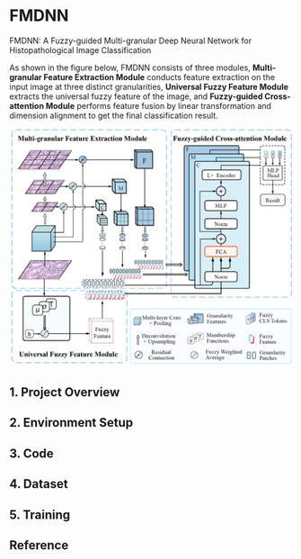 # FMDNN
FMDNN: A Fuzzy-guided Multi-granular Deep Neural Network for Histopathological Image Classification

As shown in the figure below, FMDNN consists of three modules, **Multi-granular Feature Extraction Module** conducts feature extraction on the input image at three distinct granularities, **Universal Fuzzy Feature Module** extracts the universal fuzzy feature of the image, and **Fuzzy-guided Cross-attention Module** performs feature fusion by linear transformation and dimension alignment to get the final classification result.

![image](https://github.com/Choutyear/FMDNN/blob/main/Figs/Fig1.png)

## 1. Project Overview

## 2. Environment Setup

## 3. Code

## 4. Dataset

## 5. Training

## Reference
